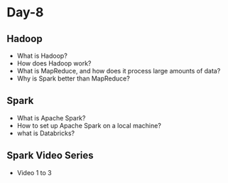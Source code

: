 # Day-8

## Hadoop

- What is Hadoop?
- How does Hadoop work?
- What is MapReduce, and how does it process large amounts of data?
- Why is Spark better than MapReduce?

## Spark

- What is Apache Spark?
- How to set up Apache Spark on a local machine?
- what is Databricks?

## Spark Video Series

- Video 1 to 3
